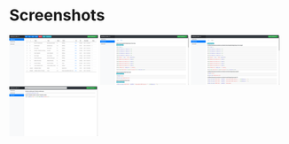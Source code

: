 # Screenshots

[![./assets/1_thumb.png](./assets/1_thumb.png)](./assets/1.png)
[![./assets/2_thumb.png](./assets/2_thumb.png)](./assets/2.png)
[![./assets/3_thumb.png](./assets/3_thumb.png)](./assets/3.png)
[![./assets/4_thumb.png](./assets/4_thumb.png)](./assets/4.png)
